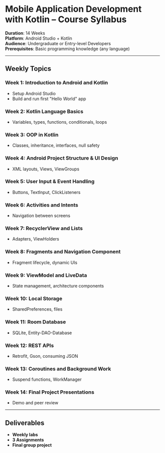 # Mobile Application Development with Kotlin – Course Syllabus

**Duration**: 14 Weeks  
**Platform**: Android Studio + Kotlin  
**Audience**: Undergraduate or Entry-level Developers  
**Prerequisites**: Basic programming knowledge (any language)

---

## Weekly Topics

### Week 1: Introduction to Android and Kotlin
- Setup Android Studio
- Build and run first "Hello World" app

### Week 2: Kotlin Language Basics
- Variables, types, functions, conditionals, loops

### Week 3: OOP in Kotlin
- Classes, inheritance, interfaces, null safety

### Week 4: Android Project Structure & UI Design
- XML layouts, Views, ViewGroups

### Week 5: User Input & Event Handling
- Buttons, TextInput, ClickListeners

### Week 6: Activities and Intents
- Navigation between screens

### Week 7: RecyclerView and Lists
- Adapters, ViewHolders

### Week 8: Fragments and Navigation Component
- Fragment lifecycle, dynamic UIs

### Week 9: ViewModel and LiveData
- State management, architecture components

### Week 10: Local Storage
- SharedPreferences, files

### Week 11: Room Database
- SQLite, Entity-DAO-Database

### Week 12: REST APIs
- Retrofit, Gson, consuming JSON

### Week 13: Coroutines and Background Work
- Suspend functions, WorkManager

### Week 14: Final Project Presentations
- Demo and peer review

---

## Deliverables
- **Weekly labs**
- **3 Assignments**
- **Final group project**

